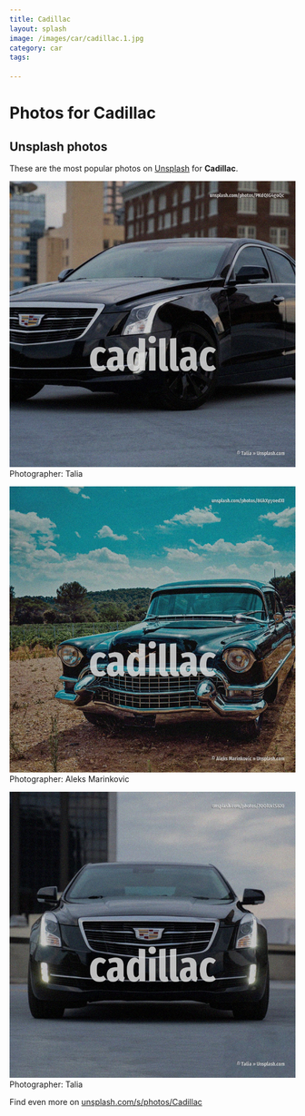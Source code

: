 ```yaml
---
title: Cadillac
layout: splash
image: /images/car/cadillac.1.jpg
category: car
tags:

---
```

# Photos for Cadillac
 
## Unsplash photos
These are the most popular photos on [Unsplash](https://unsplash.com) for **Cadillac**.
 
![Cadillac](/images/car/cadillac.1.jpg)
Photographer:  Talia
 
![Cadillac](/images/car/cadillac.2.jpg)
Photographer:  Aleks Marinkovic
 
![Cadillac](/images/car/cadillac.3.jpg)
Photographer:  Talia
 
Find even more on [unsplash.com/s/photos/Cadillac](https://unsplash.com/s/photos/Cadillac)
 
